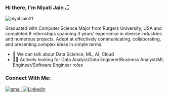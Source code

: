 ### Hi there, I'm Niyati Jain ◡̈

<p align="left"> <img src="https://komarev.com/ghpvc/?username=niyatijain21&label=Profile%20views&style=flat" alt="niyatijain21" /> </p>
<p>
Graduated with Computer Science Major from Rutgers University, USA and completed 8 internships spanning 3 years’ experience in diverse industries and numerous projects. Adept at effectively communicating, collaborating, and presenting complex ideas in simple terms.</p>


- 💬 We can talk about Data Science, ML, AI, Cloud
- 👨‍💻 Actively looking for Data Analyst/Data Engineer/Business Analyst/ML Engineer/Software Engineer roles


### Connect With Me:
<!--
<a href="https://twitter.com/Aishwar48942221" target="_blank">
<img src=https://img.shields.io/badge/twitter-%2300acee.svg?&style=for-the-badge&logo=twitter&logoColor=white alt=twitter style="margin-bottom: 5px;" />
</a> -->
<a href="mailto:niyatijain2104@gmail.com?hl=en" target="_blank">
<img src=https://img.shields.io/badge/gmail-%23DC493C.svg?&style=for-the-badge&logo=gmail&logoColor=white alt=gmail style="margin-bottom: 5px;" />
</a>
<a href="https://www.linkedin.com/in/niyatijain21/" target="_blank">
<img src=https://img.shields.io/badge/linkedin-%231E77B5.svg?&style=for-the-badge&logo=linkedin&logoColor=white alt=Linkedin style="margin-bottom: 5px;" />
</a>
